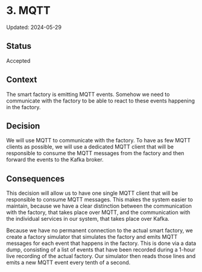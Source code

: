 # 3. MQTT

Updated: 2024-05-29

## Status

Accepted

## Context
The smart factory is emitting MQTT events. Somehow we need to communicate with the factory to be able to 
react to these events happening in the factory.

## Decision
We will use MQTT to communicate with the factory. To have as few MQTT clients as possible, we will use a 
dedicated MQTT client that will be responsible to consume the MQTT messages from the factory and then 
forward the events to the Kafka broker. 


## Consequences
This decision will allow us to have one single MQTT client that will be responsible to consume MQTT 
messages. This makes the system easier to maintain, because we have a clear distinction between the 
communication with the factory, that takes place over MQTT, and the communication with the individual 
services in our system, that takes place over Kafka.

Because we have no permanent connection to the actual smart factory, we create a factory simulator that 
simulates the factory and emits MQTT messages for each event that happens in the factory. This is done via 
a data dump, consisting of a list of events that have been recorded during a 1-hour live recording of the 
actual factory. Our simulator then reads those lines and emits a new MQTT event every tenth of a second.

